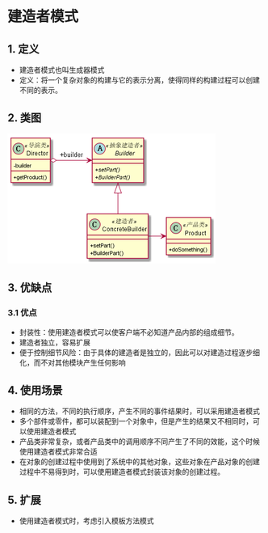 # 建造者模式
## 1. 定义
* 建造者模式也叫生成器模式
* 定义：将一个复杂对象的构建与它的表示分离，使得同样的构建过程可以创建不同的表示。
## 2. 类图
![builder](image/builder.png)
## 3. 优缺点
### 3.1 优点
* 封装性：使用建造者模式可以使客户端不必知道产品内部的组成细节。
* 建造者独立，容易扩展
* 便于控制细节风险：由于具体的建造者是独立的，因此可以对建造过程逐步细化，而不对其他模块产生任何影响
## 4. 使用场景
* 相同的方法，不同的执行顺序，产生不同的事件结果时，可以采用建造者模式
* 多个部件或零件，都可以装配到一个对象中，但是产生的结果又不相同时，可以使用建造者模式
* 产品类非常复杂，或者产品类中的调用顺序不同产生了不同的效能，这个时候使用建造者模式非常合适
* 在对象的创建过程中使用到了系统中的其他对象，这些对象在产品对象的创建过程中不易得到时，可以使用建造者模式封装该对象的创建过程。
## 5. 扩展
* 使用建造者模式时，考虑引入模板方法模式

